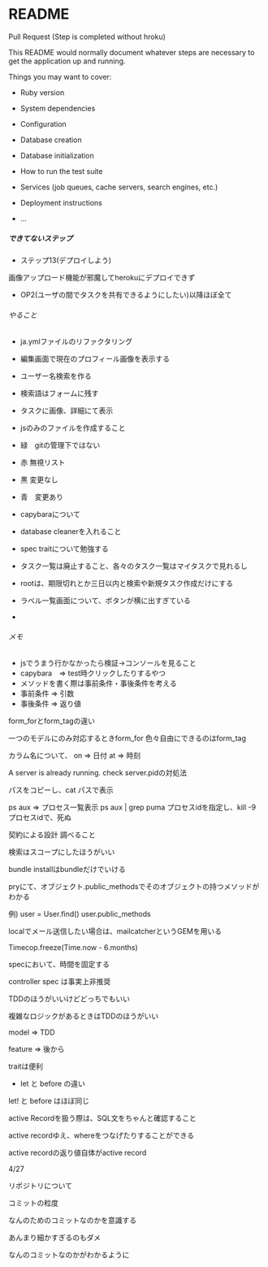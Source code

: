 # README

Pull Request (Step is completed without hroku)

This README would normally document whatever steps are necessary to get the
application up and running.

Things you may want to cover:

* Ruby version

* System dependencies

* Configuration

* Database creation

* Database initialization

* How to run the test suite

* Services (job queues, cache servers, search engines, etc.)

* Deployment instructions

* ...

##### できてないステップ
* ステップ13(デプロイしよう)

画像アップロード機能が邪魔してherokuにデプロイできず

* OP2(ユーザの間でタスクを共有できるようにしたい)以降ほぼ全て

###### やること

* ja.ymlファイルのリファクタリング

* 編集画面で現在のプロフィール画像を表示する

* ユーザー名検索を作る

* 検索語はフォームに残す

* タスクに画像、詳細にて表示

* jsのみのファイルを作成すること

* 緑　gitの管理下ではない

* 赤 無視リスト

* 黒 変更なし

* 青　変更あり

* capybaraについて

* database cleanerを入れること

* spec traitについて勉強する

* タスク一覧は廃止すること、各々のタスク一覧はマイタスクで見れるし

* rootは、期限切れとか三日以内と検索や新規タスク作成だけにする

* ラベル一覧画面について、ボタンが横に出すぎている

* 

###### メモ

* jsでうまう行かなかったら検証→コンソールを見ること
* capybara　=> test時クリックしたりするやつ
* メソッドを書く際は事前条件・事後条件を考える
* 事前条件 => 引数
* 事後条件 => 返り値

form_forとform_tagの違い

一つのモデルにのみ対応するときform_for
色々自由にできるのはform_tag

カラム名について、
on => 日付
at => 時刻

A server is already running. check server.pidの対処法

パスをコピーし、cat パスで表示

ps aux => プロセス一覧表示
ps aux | grep puma
プロセスidを指定し、kill -9 プロセスidで、死ぬ

契約による設計 調べること

検索はスコープにしたほうがいい

bundle installはbundleだけでいける

pryにて、オブジェクト.public_methodsでそのオブジェクトの持つメソッドがわかる

例) user = User.find()
    user.public_methods
    
    
localでメール送信したい場合は、mailcatcherというGEMを用いる
   
Timecop.freeze(Time.now - 6.months)

specにおいて、時間を固定する

controller spec は事実上非推奨

TDDのほうがいいけどどっちでもいい

複雑なロジックがあるときはTDDのほうがいい

model => TDD

feature => 後から

traitは便利

* let と before の違い

let! と before はほぼ同じ

active Recordを扱う際は、SQL文をちゃんと確認すること

active recordゆえ、whereをつなげたりすることができる

active recordの返り値自体がactive record



4/27

リポジトリについて

コミットの粒度

なんのためのコミットなのかを意識する

あんまり細かすぎるのもダメ

なんのコミットなのかがわかるように


